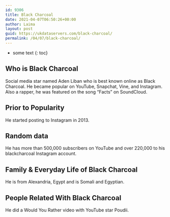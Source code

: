 ```yaml
---
id: 9306
title: Black Charcoal
date: 2021-04-07T06:50:26+00:00
author: Laima
layout: post
guid: https://ukdataservers.com/black-charcoal/
permalink: /04/07/black-charcoal/
---
```


* some text
{: toc}


## Who is Black Charcoal
                  
                  
                  
Social media star named Aden Liban who is best known online as Black Charcoal. He became popular on YouTube, Snapchat, Vine, and Instagram. Also a rapper, he was featured on the song &#8220;Facts&#8221; on SoundCloud. 
                  
              
            
              
            
                
                
                
## Prior to Popularity
                  
                  
                  
He started posting to Instagram in 2013.
                  
              
            
              
            
                
                
                
## Random data
                  
                  
                  
He has more than 500,000 subscribers on YouTube and over 220,000 to his blackcharcoal Instagram account.
                  
              
            
              
            
                
                
                
## Family & Everyday Life of Black Charcoal
                  
                  
                  
He is from Alexandria, Egypt and is Somali and Egyptian. 
                  
              
            
              
            
                
                
                
## People Related With Black Charcoal
                  
                  
                  
He did a Would You Rather video with YouTube star Poudii.
                  
              
            
              
            
                
              
            
              
              
            
            
              
            
          
          
          